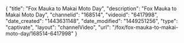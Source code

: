 {
    "title": "Fox Mauka to Makai Moto Day",
    "description": "Fox Mauka to Makai Moto Day",
    "channelid": "168514",
    "videoid": "6417998",
    "date_created": "1443631148",
    "date_modified": "1449251256",
    "type": "captivate",
    "layout": "channelVideo",
    "url": "\/fox\/fox-mauka-to-makai-moto-day\/168514-6417998"
}
